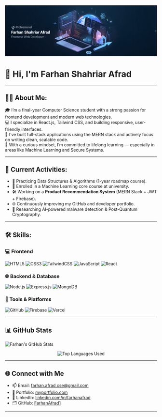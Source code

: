 ![Banner](https://raw.githubusercontent.com/FarhanAfrad1/FarhanAfrad1/main/banner.jpg)

# 👋 Hi, I'm Farhan Shahriar Afrad

---

## 🧑‍💼 About Me:

🎓 I’m a final-year Computer Science student with a strong passion for frontend development and modern web technologies.  
💻 I specialize in React.js, Tailwind CSS, and building responsive, user-friendly interfaces.  
🚀 I’ve built full-stack applications using the MERN stack and actively focus on writing clean, scalable code.  
🧠 With a curious mindset, I’m committed to lifelong learning — especially in areas like Machine Learning and Secure Systems.

---

## 📌 Current Activities:

- 🚀 Practicing Data Structures & Algorithms (1-year roadmap course).
- 🧠 Enrolled in a Machine Learning core course at university.
- 🛠️ Working on a **Product Recommendation System** (MERN Stack + JWT + Firebase).
- 🌐 Continuously improving my GitHub and developer portfolio.
- 🔐 Researching AI-powered malware detection & Post-Quantum Cryptography.

---

## 🛠 Skills:

### 💻 Frontend
![HTML5](https://img.shields.io/badge/HTML5-E34F26?style=flat&logo=html5&logoColor=white)
![CSS3](https://img.shields.io/badge/CSS3-1572B6?style=flat&logo=css3&logoColor=white)
![TailwindCSS](https://img.shields.io/badge/TailwindCSS-06B6D4?style=flat&logo=tailwind-css&logoColor=white)
![JavaScript](https://img.shields.io/badge/JavaScript-F7DF1E?style=flat&logo=javascript&logoColor=black)
![React](https://img.shields.io/badge/React-61DAFB?style=flat&logo=react&logoColor=black)

### 🌐 Backend & Database
![Node.js](https://img.shields.io/badge/Node.js-339933?style=flat&logo=node.js&logoColor=white)
![Express.js](https://img.shields.io/badge/Express.js-000000?style=flat&logo=express&logoColor=white)
![MongoDB](https://img.shields.io/badge/MongoDB-47A248?style=flat&logo=mongodb&logoColor=white)

### 🧰 Tools & Platforms
![GitHub](https://img.shields.io/badge/GitHub-181717?style=flat&logo=github&logoColor=white)
![Firebase](https://img.shields.io/badge/Firebase-FFCA28?style=flat&logo=firebase&logoColor=black)
![Vercel](https://img.shields.io/badge/Vercel-000000?style=flat&logo=vercel&logoColor=white)

---

## 📊 GitHub Stats

  <img src="https://github-readme-stats.vercel.app/api?username=FarhanAfrad1&show_icons=true&theme=tokyonight" alt="Farhan's GitHub Stats" />
</p>

<p align="center">
  <img src="https://github-readme-stats.vercel.app/api/top-langs/?username=FarhanAfrad1&layout=compact&theme=tokyonight" alt="Top Languages Used" />
</p>


---

## 🌐 Connect with Me

- 📫 Email: farhan.afrad.cse@gmail.com  
- 🔗 Portfolio: [myportfolio.com](https://myportfolio.com)  
- 💼 LinkedIn: [linkedin.com/in/farhanafrad](https://linkedin.com/in/farhanafrad)  
- 🗂 GitHub: [FarhanAfrad1](https://github.com/FarhanAfrad1)

---



